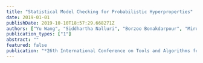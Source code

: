 ```yaml
---
title: "Statistical Model Checking for Probabilistic Hyperproperties"
date: 2019-01-01
publishDate: 2019-10-10T18:57:29.668271Z
authors: ["Yu Wang", "Siddhartha Nalluri", "Borzoo Bonakdarpour", "Miroslav Pajic"]
publication_types: ["1"]
abstract: ""
featured: false
publication: "*26th International Conference on Tools and Algorithms for the Construction and Analysis of Systems (TACAS)*"
---
```


